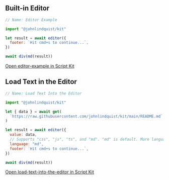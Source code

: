<meta sectionIndex="1">
<meta url="https://github.com/johnlindquist/kit/discussions/794">
<meta id="D_kwDOEu7MBc4AP9TQ">
<meta title="Built-in Editor">
<meta section="Essentials">
<meta i="3">    
<meta path="docs/built-in-editor">

## Built-in Editor

```js
// Name: Editor Example

import "@johnlindquist/kit"

let result = await editor({
  footer: `Hit cmd+s to continue...`,
})

await div(md(result))
```

[Open editor-example in Script Kit](https://scriptkit.com/api/new?name=editor-example&url=https://gist.githubusercontent.com/johnlindquist/3be99f494f84cea0b21aa673740c0e2e/raw/64757d3981befaf3ef7b3a0eceadab240cd8c2e2/editor-example.js")

## Load Text in the Editor

```js
// Name: Load Text Into the Editor

import "@johnlindquist/kit"

let { data } = await get(
  `https://raw.githubusercontent.com/johnlindquist/kit/main/README.md`
)

let result = await editor({
  value: data,
  // Supports "css", "js", "ts", and "md". "md" is default. More language support coming in future releases.
  language: "md",
  footer: `Hit cmd+s to continue...`,
})

await div(md(result))
```

[Open load-text-into-the-editor in Script Kit](https://scriptkit.com/api/new?name=load-text-into-the-editor&url=https://gist.githubusercontent.com/johnlindquist/69efafa66f1c6aa436b8f8283cc1fbba/raw/7f371e045609d3dbee92999b09eac4839262fc9f/load-text-into-the-editor.js")
